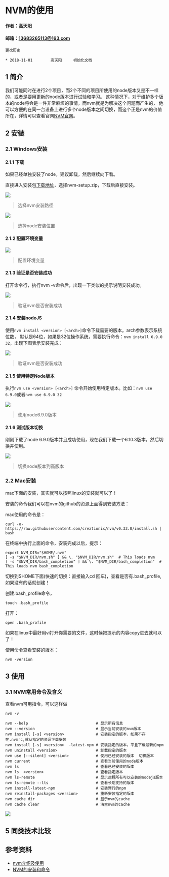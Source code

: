 # NVM的使用

#### 作者：高天阳
#### 邮箱：13683265113@163.com

```
更改历史

* 2018-11-01        高天阳     初始化文档

```

## 1 简介

我们可能同时在进行2个项目，而2个不同的项目所使用的node版本又是不一样的，或者是要用更新的node版本进行试验和学习。
这种情况下，对于维护多个版本的node将会是一件非常麻烦的事情，而nvm就是为解决这个问题而产生的，
他可以方便的在同一台设备上进行多个node版本之间切换，而这个正是nvm的价值所在，详情可以查看官网[NVM官网](https://nvmexpress.org/)。

## 2 安装

### 2.1 Windows安装

#### 2.1.1 下载

如果已经单独安装了node，建议卸载，然后继续向下看。

直接进入安装包[下载地址](https://github.com/coreybutler/nvm-windows/releases)，选择nvm-setup.zip，下载后直接安装。

![](../assets/NVM/nvmInstall.png)

> 选择nvm安装路径

![](../assets/NVM/nvmInstall2.png)

> 选择node安装位置

#### 2.1.2 配置环境变量

![](../assets/NVM/nvmPath.png)

> 配置环境变量

#### 2.1.3 验证是否安装成功

打开命令行，执行nvm -v命令后，出现一下类似的提示说明安装成功。

![](../assets/NVM/nvmCheck.png)

> 验证nvm是否安装成功

#### 2.1.4 安装nodeJS

使用`nvm install <version> [<arch>]`命令下载需要的版本。arch参数表示系统位数，
默认是64位，如果是32位操作系统，需要执行命令：`nvm install 6.9.0 32`，出现下图表示安装完成：

![](../assets/NVM/nvmInstallNode.png)

> 验证nvm是否安装成功

#### 2.1.5 使用特定Node版本

执行`nvm use <version> [<arch>]` 命令开始使用特定版本。比如：`nvm use 6.9.0`或者`nvm use 6.9.0 32`

![](../assets/NVM/nvmUseNode.png)

> 使用node6.9.0版本

#### 2.1.6 测试版本切换

刚刚下载了node 6.9.0版本并且成功使用，现在我们下载一个6.10.3版本，然后切换并使用。

![](../assets/NVM/nvmUseNode2.png)

> 切换node版本到高版本

### 2.2 Mac安装

mac下面的安装，其实就可以按照linux的安装就可以了！

安装的命令我们可以在nvm的github的资源上面得到安装方法：

mac使用的命令是：

```
curl -o- https://raw.githubusercontent.com/creationix/nvm/v0.33.8/install.sh | bash
```

在终端中执行上面的命令，安装完成以后，提示：

```
export NVM_DIR="$HOME/.nvm"
[ -s "$NVM_DIR/nvm.sh" ] && \. "$NVM_DIR/nvm.sh"  # This loads nvm
[ -s "$NVM_DIR/bash_completion" ] && \. "$NVM_DIR/bash_completion"  # This loads nvm bash_completion
```

切换到$HOME下面(快速的切换：直接输入cd 回车)，查看是否有.bash_profile,如果没有的话就创建！

创建.bash_profile命令，

```
touch .bash_profile
```

打开：

```
open .bash_profile
```

如果在linux中最好用vi打开你需要的文件，这时候把提示的内容copy进去就可以了！

使用命令查看安装的版本：

```
nvm -version
```

## 3 使用

### 3.1 NVM常用命令及含义

查看nvm可用指令，可以这样做

```
nvm -v
```

```
nvm --help                              # 显示所有信息
nvm --version                           # 显示当前安装的nvm版本
nvm install [-s] <version>              # 安装指定的版本，如果不存在.nvmrc,就从指定的资源下载安装
nvm install [-s] <version>  -latest-npm # 安装指定的版本，平且下载最新的npm
nvm uninstall <version>                 # 卸载指定的版本
nvm use [--silent] <version>            # 使用已经安装的版本  切换版本
nvm current                             # 查看当前使用的node版本
nvm ls                                  # 查看已经安装的版本
nvm ls  <version>                       # 查看指定版本
nvm ls-remote                           # 显示远程所有可以安装的nodejs版本
nvm ls-remote --lts                     # 查看长期支持的版本
nvm install-latest-npm                  # 安装罪行的npm
nvm reinstall-packages <version>        # 重新安装指定的版本
nvm cache dir                           # 显示nvm的cache
nvm cache clear                         # 清空nvm的cache
```

![](../assets/NVM/nvmHelp.png)

## 5 同类技术比较



## 参考资料

* [nvm介绍及使用](https://www.jianshu.com/p/d0e0935b150a)
* [NVM的安装和命令](https://www.cnblogs.com/SpecterGK/p/8550392.html)
